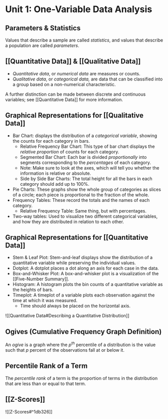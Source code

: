 # Unit 1: One-Variable Data Analysis
## Parameters & Statistics
Values that describe a sample are called *statistics*, and values that describe a population are called *parameters*.

## [[Quantitative Data]] & [[Qualitative Data]]
- *Quantitative data*, or *numerical data* are measures or counts.
- *Qualitative data*, or *categorical data,* are data that can be classified into a group based on a non-numerical characteristic.

A further distinction can be made between discrete and continuous variables; see [[Quantitative Data]] for more information.

## Graphical Representations for [[Qualitative Data]]
- Bar Chart: displays the distribution of a *categorical variable*, showing the counts for each category in bars.
	- Relative Frequency Bar Chart: This type of bar chart displays the *relative proportion* of counts for each category.
	- Segmented Bar Chart: Each bar is divided *proportionally* into segments corresponding to the *percentages* of each category.
	- Note: Make sure to look at the axes, which will tell you whether the information is relative or absolute.
	- Side by Side Bar Charts: The total height for all the bars in each category should add up to 100%.
- Pie Charts: These graphs show the whole group of categories as slices of a circle; each piece is proportional to the fraction of the whole.
- Frequency Tables: These record the totals and the names of each category.
	- Relative Frequency Table: Same thing, but with percentages.
- Two-way tables: Used to visualize two different categorical variables, and how they are distributed in relation to each other.

## Graphical Representations for [[Quantitative Data]]
- Stem & Leaf Plot: Stem-and-leaf displays show the distribution of a quantitative variable while preserving the individual values.
- Dotplot: A dotplot places a dot along an axis for each case in the data.
- Box-and-Whisker Plot: A box-and-whisker plot is a visualization of the [[Five-Number Summary]].
- Histogram: A histogram plots the bin counts of a quantitative variable as the heights of bars.
- Timeplot: A timeplot of a variable plots each observation against the time at which it was measured.
	- Time should always be placed on the horizontal axis.

![[Quantitative Data#Describing a Quantitative Distribution]]

## Ogives (Cumulative Frequency Graph Definition)
An *ogive* is a graph where the $p^{th}$ percentile of a distribution is the value such that $p$ percent of the observations fall at or below it.

## Percentile Rank of a Term
The *percentile rank* of a term is the proportion of terms in the distribution that are less than or equal to that term.

## [[Z-Scores]]
![[Z-Scores#^1db326]]